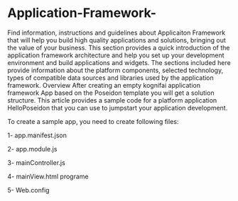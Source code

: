# Application-Framework-

Find information, instructions and guidelines about Applicaiton Framework that will help you build high quality applications and solutions, bringing out the value of your business. This section provides a quick introduction of the application framework architecture and help you set up your development environment and build applications and widgets. The sections included here provide information about the platform components, selected technology, types of compatible data sources and libraries used by the application framework. Overview After creating an empty kognifai application framework App based on the Poseidon template you will get a solution structure. This article provides a sample code for a platform application HelloPoseidon that you can use to jumpstart your application development.

To create a sample app, you need to create following files:

1- app.manifest.json

2- app.module.js

3- mainController.js

4- mainView.html programe

5- Web.config
